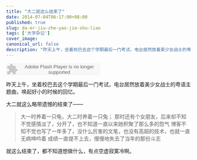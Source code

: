 ```yaml
---
title: "大二就这么结束了"
date: 2014-07-04T06:17:00+08:00
published: true
slug: da-er-jiu-zhe-yao-jie-shu-liao
tags: ['大学杂记']
cover_image: 
canonical_url: false
description: "昨天上午，坐着校巴去这个学期最后一门考试，电台居然放着美少女战士的粤语主题曲，唤起好小的时候的回忆。"
---
```




<embed src="https://www.xiami.com/widget/0_144350/singlePlayer.swf" type="application/x-shockwave-flash" width="257" height="33" wmode="transparent"></embed>

昨天上午，坐着校巴去这个学期最后一门考试，电台居然放着美少女战士的粤语主题曲，唤起好小的时候的回忆。

大二就这么略带遗憾的结束了——

>大一时养着一只龟，大二时养着一只兔；
>那时还有个女朋友，后来却不知不觉感情淡了，分开了，也不知道一直以来她积聚了那么多的怨气
>博客不知不觉也写了一年多了，没什么厉害的文笔，也没有高超的技术，也就一直无病呻吟着
>成绩一直提不上去，慢慢地失去了当年的那份斗志
    
就这么结束了，都不知道想做什么，有点空虚寂寞冷啊。